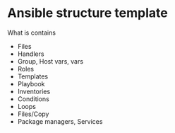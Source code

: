 # Ansible structure template

What is contains
- Files
- Handlers
- Group, Host vars, vars
- Roles
- Templates
- Playbook
- Inventories
- Conditions
- Loops
- Files/Copy
- Package managers, Services